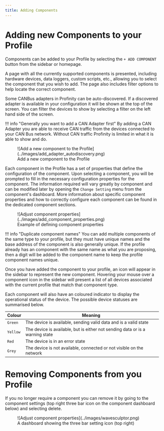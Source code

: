 ```yaml
---
title: Adding Components
---
```


# Adding new Components to your Profile

Components can be added to your Profile by selecting the `+ ADD COMPONENT` button from the sidebar or homepage. 

A page with all the currently supported components is presented, including hardware devices, data loggers, custom scripts, etc., allowing you to select the component that you wish to add. The page also includes filter options to help locate the correct component.

Some CANBus adapters in Profinity can be auto-discovered.  If a discovered adapter is available in your configuration it will be shown at the top of the screen.  You can filter the devices to show by selecting a filter on the left hand side of the screen.

!!! info "Generally you want to add a CAN Adapter first"
    By adding a CAN Adapter you are able to receive CAN traffic from the devices connected to your CAN Bus network.  Without CAN traffic Profinity is limited in what it is able to show and do.

<figure markdown>
![Add a new component to the Profile](../images/add_adapter_autodiscovery.png)
<figcaption>Add a new component to the Profile</figcaption>
</figure>

Each component in the Profile has a set of properties that define the configuration of the component. Upon selecting a component, you will be prompted to fill in the necessary configuration properties for the component. The information required will vary greatly by component and can be modified later by opening the `Change Setting` menu from the component's dashboard. More information about specific component properties and how to correctly configure each component can be found in the dedicated component sections.

<figure markdown>
![Adjust component properties](../images/add_component_properties.png)
<figcaption>Example of defining component properties</figcaption>
</figure>

!!! info "Duplicate component names"
    You can add multiple components of the same type to your profile, but they must have unique names and the base address of the component is also generally unique. If the profile already has an component with the same name as what you are proposing, then a digit will be added to the component name to keep the profile component names unique.

Once you have added the component to your profile, an icon will appear in the sidebar to represent the new component. Hovering your mouse over a component icon in the sidebar will present a list of all devices associated with the current profile that match that component type. 

Each component will also have an coloured indicator to display the operational status of the device. The possible device statuses are summarised below.   

| Colour   | Meaning                                                                       |
|----------|-------------------------------------------------------------------------------|
| `Green`  | The device is available, sending valid data and is a valid state              |
| `Yellow` | The device is available, but is either not sending data or is a warning state |
| `Red`    | The device is in an error state                                               |
| `Grey`   | The device is not available, connected or not visible on the network          |


# Removing Components from you Profile

If you no longer require a component you can remove it by going to the component settings (top right three bar icon on the component dashboard below) and selecting delete.

<figure markdown>
![Adjust component properties](../images/wavesculptor.png)
<figcaption>A dashboard showing the three bar setting icon (top right)</figcaption>
</figure>